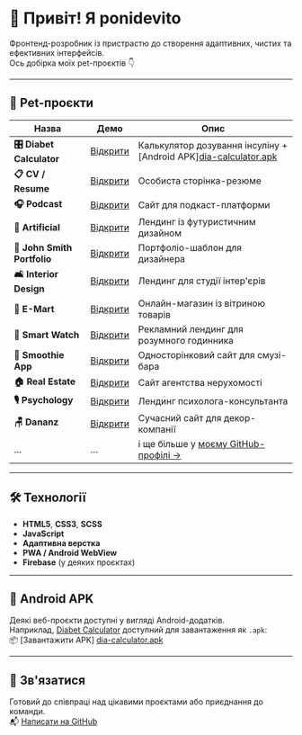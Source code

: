 # 👋 Привіт! Я **ponidevito**

Фронтенд-розробник із пристрастю до створення адаптивних, чистих та ефективних інтерфейсів.  
Ось добірка моїх pet-проєктів 👇

---

## 🚀 Pet-проєкти

| Назва | Демо | Опис |
|------|------|------|
| **🎛 Diabet Calculator** | [Відкрити](https://ponidevito.github.io/diabet-calculator/) | Калькулятор дозування інсуліну + [Android APK][dia-calculator.apk](./dia-calculator.apk) |
| **📋 CV / Resume** | [Відкрити](https://ponidevito.github.io/cv/) | Особиста сторінка-резюме |
| **🎧 Podcast** | [Відкрити](https://ponidevito.github.io/podcast/) | Cайт для подкаст-платформи |
| **🎨 Artificial** | [Відкрити](https://ponidevito.github.io/artificial/) | Лендинг із футуристичним дизайном |
| **💼 John Smith Portfolio** | [Відкрити](https://ponidevito.github.io/john-smith-portfolio/) | Портфоліо-шаблон для дизайнера |
| **🛋️ Interior Design** | [Відкрити](https://ponidevito.github.io/interior-design/) | Лендинг для студії інтер'єрів |
| **🛒 E-Mart** | [Відкрити](https://ponidevito.github.io/e-mart/) | Онлайн-магазин із вітриною товарів |
| **📱 Smart Watch** | [Відкрити](https://ponidevito.github.io/smartWatch/) | Рекламний лендинг для розумного годинника |
| **🍓 Smoothie App** | [Відкрити](https://ponidevito.github.io/smoothie/) | Односторінковий сайт для смузі-бара |
| **🏠 Real Estate** | [Відкрити](https://ponidevito.github.io/realEstate/) | Сайт агентства нерухомості |
| **🎙 Psychology** | [Відкрити](https://ponidevito.github.io/psychology/) | Лендинг психолога-консультанта |
| **🪑 Dananz** | [Відкрити](https://ponidevito.github.io/dananz/) | Сучасний сайт для декор-компанії |
| … | … | і ще більше у [моєму GitHub-профілі →](https://github.com/ponidevito?tab=repositories) |

---

## 🛠 Технології

- **HTML5**, **CSS3**, **SCSS**
- **JavaScript**
- **Адаптивна верстка**
- **PWA / Android WebView**
- **Firebase** (у деяких проєктах)

---

## 📲 Android APK

Деякі веб-проєкти доступні у вигляді Android-додатків.  
Наприклад, [Diabet Calculator](https://ponidevito.github.io/diabet-calculator/) доступний для завантаження як `.apk`:  
📦 [Завантажити APK] [dia-calculator.apk](./dia-calculator.apk)

---

## 📩 Зв'язатися

Готовий до співпраці над цікавими проєктами або приєднання до команди.  
📬 [Написати на GitHub](https://github.com/ponidevito)
